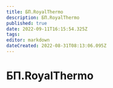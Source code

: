 ```yaml
---
title: БП.RoyalThermo
description: БП.RoyalThermo
published: true
date: 2022-09-11T16:15:54.325Z
tags: 
editor: markdown
dateCreated: 2022-08-31T08:13:06.095Z
---
```


# БП.RoyalThermo

